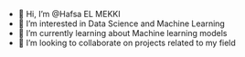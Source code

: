 - 👋 Hi, I’m @Hafsa EL MEKKI
- 👀 I’m interested in Data Science and Machine Learning
- 🌱 I’m currently learning about Machine learning models
- 💞️ I’m looking to collaborate on projects related to my field

<!---
Hafoussa-code/Hafoussa-code is a ✨ special ✨ repository because its `README.md` (this file) appears on your GitHub profile.
You can click the Preview link to take a look at your changes.
--->
